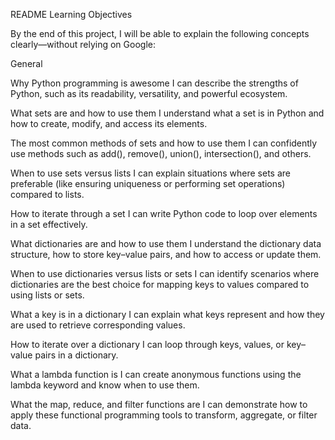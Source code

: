 README
Learning Objectives

By the end of this project, I will be able to explain the following concepts clearly—without relying on Google:

General

Why Python programming is awesome
I can describe the strengths of Python, such as its readability, versatility, and powerful ecosystem.

What sets are and how to use them
I understand what a set is in Python and how to create, modify, and access its elements.

The most common methods of sets and how to use them
I can confidently use methods such as add(), remove(), union(), intersection(), and others.

When to use sets versus lists
I can explain situations where sets are preferable (like ensuring uniqueness or performing set operations) compared to lists.

How to iterate through a set
I can write Python code to loop over elements in a set effectively.

What dictionaries are and how to use them
I understand the dictionary data structure, how to store key–value pairs, and how to access or update them.

When to use dictionaries versus lists or sets
I can identify scenarios where dictionaries are the best choice for mapping keys to values compared to using lists or sets.

What a key is in a dictionary
I can explain what keys represent and how they are used to retrieve corresponding values.

How to iterate over a dictionary
I can loop through keys, values, or key–value pairs in a dictionary.

What a lambda function is
I can create anonymous functions using the lambda keyword and know when to use them.

What the map, reduce, and filter functions are
I can demonstrate how to apply these functional programming tools to transform, aggregate, or filter data.
